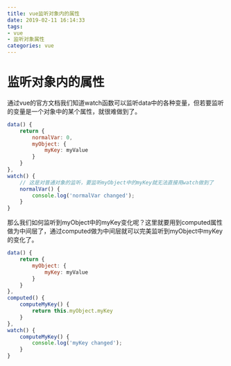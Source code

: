 ```yaml
---
title: vue监听对象内的属性
date: 2019-02-11 16:14:33
tags:
- vue
- 监听对象属性
categories: vue
---
```


# 监听对象内的属性

通过vue的官方文档我们知道watch函数可以监听data中的各种变量，但若要监听的变量是一个对象中的某个属性，就很难做到了。

```javascript
data() {
    return {
        normalVar: 0,
        myObject: {
            myKey: myValue
        }
    }
},
watch() {
    // 这是对普通对象的监听，要监听myObject中的myKey就无法直接用watch做到了
    normalVar() {
        console.log('normalVar changed');
    }
}
```

那么我们如何监听到myObject中的myKey变化呢？这里就要用到computed属性做为中间层了，通过computed做为中间层就可以完美监听到myObject中myKey的变化了。

```javascript
data() {
    return {
        myObject: {
            myKey: myValue
        }
    }
},
computed() {
    computeMyKey() {
        return this.myObject.myKey
    }
},
watch() {
    computeMyKey() {
        console.log('myKey changed');
    }
}
```
